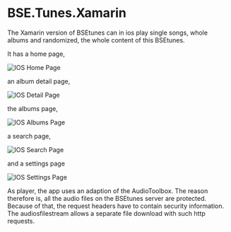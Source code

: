 # BSE.Tunes.Xamarin
The Xamarin version of BSEtunes can in ios play single songs, whole albums and randomized, the whole content of this BSEtunes.

It has a home page,

![IOS Home Page](Images/IMG_1108_1.PNG)

an album detail page,

![IOS Detail Page](Images/IMG_1112_1.PNG)

the albums page,

![IOS Albums Page](Images/IMG_1109_1.PNG)

a search page,

![IOS Search Page](Images/IMG_1110_1.PNG)

and a settings page

![IOS Settings Page](Images/IMG_1111_1.PNG)

As player, the app uses an adaption of the AudioToolbox. The reason therefore is, all the audio files on the BSEtunes server are protected. Because of that, the request headers have to contain security information. The audiosfilestream allows a separate file download with such http requests.
